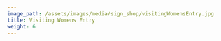 ```yaml
---
image_path: /assets/images/media/sign_shop/visitingWomensEntry.jpg
title: Visiting Womens Entry
weight: 6
---
```



